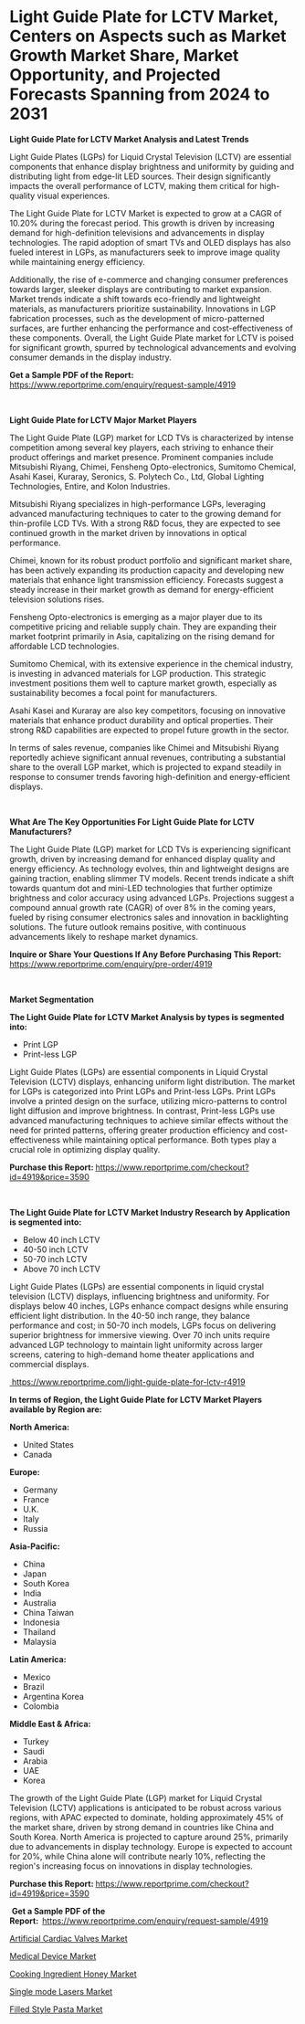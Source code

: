 <p><h1>Light Guide Plate for LCTV Market, Centers on Aspects such as Market Growth Market Share, Market Opportunity, and Projected Forecasts Spanning from 2024 to 2031</h1></p><p><strong>Light Guide Plate for LCTV Market Analysis and Latest Trends</strong></p>
<p><p>Light Guide Plates (LGPs) for Liquid Crystal Television (LCTV) are essential components that enhance display brightness and uniformity by guiding and distributing light from edge-lit LED sources. Their design significantly impacts the overall performance of LCTV, making them critical for high-quality visual experiences.</p><p>The Light Guide Plate for LCTV Market is expected to grow at a CAGR of 10.20% during the forecast period. This growth is driven by increasing demand for high-definition televisions and advancements in display technologies. The rapid adoption of smart TVs and OLED displays has also fueled interest in LGPs, as manufacturers seek to improve image quality while maintaining energy efficiency.</p><p>Additionally, the rise of e-commerce and changing consumer preferences towards larger, sleeker displays are contributing to market expansion. Market trends indicate a shift towards eco-friendly and lightweight materials, as manufacturers prioritize sustainability. Innovations in LGP fabrication processes, such as the development of micro-patterned surfaces, are further enhancing the performance and cost-effectiveness of these components. Overall, the Light Guide Plate market for LCTV is poised for significant growth, spurred by technological advancements and evolving consumer demands in the display industry.</p></p>
<p><strong>Get a Sample PDF of the Report:&nbsp;</strong> <a href="https://www.reportprime.com/enquiry/request-sample/4919?utm_campaign=12&utm_medium=2&utm_source=Github&utm_content=ia&utm_term=10102024&utm_id=light-guide-plate-for-lctv">https://www.reportprime.com/enquiry/request-sample/4919</a></p>
<p>&nbsp;</p>
<p><strong>Light Guide Plate for LCTV Major Market Players</strong></p>
<p><p>The Light Guide Plate (LGP) market for LCD TVs is characterized by intense competition among several key players, each striving to enhance their product offerings and market presence. Prominent companies include Mitsubishi Riyang, Chimei, Fensheng Opto-electronics, Sumitomo Chemical, Asahi Kasei, Kuraray, Seronics, S. Polytech Co., Ltd, Global Lighting Technologies, Entire, and Kolon Industries.</p><p>Mitsubishi Riyang specializes in high-performance LGPs, leveraging advanced manufacturing techniques to cater to the growing demand for thin-profile LCD TVs. With a strong R&D focus, they are expected to see continued growth in the market driven by innovations in optical performance.</p><p>Chimei, known for its robust product portfolio and significant market share, has been actively expanding its production capacity and developing new materials that enhance light transmission efficiency. Forecasts suggest a steady increase in their market growth as demand for energy-efficient television solutions rises.</p><p>Fensheng Opto-electronics is emerging as a major player due to its competitive pricing and reliable supply chain. They are expanding their market footprint primarily in Asia, capitalizing on the rising demand for affordable LCD technologies.</p><p>Sumitomo Chemical, with its extensive experience in the chemical industry, is investing in advanced materials for LGP production. This strategic investment positions them well to capture market growth, especially as sustainability becomes a focal point for manufacturers.</p><p>Asahi Kasei and Kuraray are also key competitors, focusing on innovative materials that enhance product durability and optical properties. Their strong R&D capabilities are expected to propel future growth in the sector.</p><p>In terms of sales revenue, companies like Chimei and Mitsubishi Riyang reportedly achieve significant annual revenues, contributing a substantial share to the overall LGP market, which is projected to expand steadily in response to consumer trends favoring high-definition and energy-efficient displays.</p></p>
<p>&nbsp;</p>
<p><strong>What Are The Key Opportunities For Light Guide Plate for LCTV Manufacturers?</strong></p>
<p><p>The Light Guide Plate (LGP) market for LCD TVs is experiencing significant growth, driven by increasing demand for enhanced display quality and energy efficiency. As technology evolves, thin and lightweight designs are gaining traction, enabling slimmer TV models. Recent trends indicate a shift towards quantum dot and mini-LED technologies that further optimize brightness and color accuracy using advanced LGPs. Projections suggest a compound annual growth rate (CAGR) of over 8% in the coming years, fueled by rising consumer electronics sales and innovation in backlighting solutions. The future outlook remains positive, with continuous advancements likely to reshape market dynamics.</p></p>
<p><strong>Inquire or Share Your Questions If Any Before Purchasing This Report:</strong> <a href="https://www.reportprime.com/enquiry/pre-order/4919?utm_campaign=12&utm_medium=2&utm_source=Github&utm_content=ia&utm_term=10102024&utm_id=light-guide-plate-for-lctv">https://www.reportprime.com/enquiry/pre-order/4919</a></p>
<p>&nbsp;</p>
<p><strong>Market Segmentation</strong></p>
<p><strong>The Light Guide Plate for LCTV Market Analysis by types is segmented into:</strong></p>
<p><ul><li>Print LGP</li><li>Print-less LGP</li></ul></p>
<p><p>Light Guide Plates (LGPs) are essential components in Liquid Crystal Television (LCTV) displays, enhancing uniform light distribution. The market for LGPs is categorized into Print LGPs and Print-less LGPs. Print LGPs involve a printed design on the surface, utilizing micro-patterns to control light diffusion and improve brightness. In contrast, Print-less LGPs use advanced manufacturing techniques to achieve similar effects without the need for printed patterns, offering greater production efficiency and cost-effectiveness while maintaining optical performance. Both types play a crucial role in optimizing display quality.</p></p>
<p><strong>Purchase this Report:&nbsp;</strong><a href="https://www.reportprime.com/checkout?id=4919&price=3590&utm_campaign=12&utm_medium=2&utm_source=Github&utm_content=ia&utm_term=10102024&utm_id=light-guide-plate-for-lctv">https://www.reportprime.com/checkout?id=4919&price=3590</a></p>
<p>&nbsp;</p>
<p><strong>The Light Guide Plate for LCTV Market Industry Research by Application is segmented into:</strong></p>
<p><ul><li>Below 40 inch LCTV</li><li>40-50 inch LCTV</li><li>50-70 inch LCTV</li><li>Above 70 inch LCTV</li></ul></p>
<p><p>Light Guide Plates (LGPs) are essential components in liquid crystal television (LCTV) displays, influencing brightness and uniformity. For displays below 40 inches, LGPs enhance compact designs while ensuring efficient light distribution. In the 40-50 inch range, they balance performance and cost; in 50-70 inch models, LGPs focus on delivering superior brightness for immersive viewing. Over 70 inch units require advanced LGP technology to maintain light uniformity across larger screens, catering to high-demand home theater applications and commercial displays.</p></p>
<p><a href="https://www.reportprime.com/light-guide-plate-for-lctv-r4919?utm_campaign=12&utm_medium=2&utm_source=Github&utm_content=ia&utm_term=10102024&utm_id=light-guide-plate-for-lctv">&nbsp;https://www.reportprime.com/light-guide-plate-for-lctv-r4919</a></p>
<p><strong>In terms of Region, the Light Guide Plate for LCTV Market Players available by Region are:</strong></p>
<p>
    <p> <strong> North America: </strong>
        <ul>
            <li>United States</li>
            <li>Canada</li>
        </ul>
        </p> 
    <p> <strong> Europe: </strong>
        <ul>
            <li>Germany</li>
            <li>France</li>
            <li>U.K.</li>
            <li>Italy</li>
            <li>Russia</li>
        </ul>
        </p> 
    <p> <strong> Asia-Pacific: </strong>
        <ul>
            <li>China</li>
            <li>Japan</li>
            <li>South Korea</li>
            <li>India</li>
            <li>Australia</li>
            <li>China Taiwan</li>
            <li>Indonesia</li>
            <li>Thailand</li>
            <li>Malaysia</li>
        </ul>
        </p> 
    <p> <strong> Latin America: </strong>
        <ul>
            <li>Mexico</li>
            <li>Brazil</li>
            <li>Argentina Korea</li>
            <li>Colombia</li>
        </ul>
        </p> 
    <p> <strong> Middle East & Africa: </strong>
        <ul>
            <li>Turkey</li>
            <li>Saudi</li>
            <li>Arabia</li>
            <li>UAE</li>
            <li>Korea</li>
        </ul>
    </p>
    </p>
<p><p>The growth of the Light Guide Plate (LGP) market for Liquid Crystal Television (LCTV) applications is anticipated to be robust across various regions, with APAC expected to dominate, holding approximately 45% of the market share, driven by strong demand in countries like China and South Korea. North America is projected to capture around 25%, primarily due to advancements in display technology. Europe is expected to account for 20%, while China alone will contribute nearly 10%, reflecting the region's increasing focus on innovations in display technologies.</p></p>
<p><strong>Purchase this Report: </strong><a href="https://www.reportprime.com/checkout?id=4919&price=3590&utm_campaign=12&utm_medium=2&utm_source=Github&utm_content=ia&utm_term=10102024&utm_id=light-guide-plate-for-lctv">https://www.reportprime.com/checkout?id=4919&price=3590</a></p>
<p>&nbsp;<strong>Get a Sample PDF of the Report:&nbsp;&nbsp;</strong><a href="https://www.reportprime.com/enquiry/request-sample/4919?utm_campaign=12&utm_medium=2&utm_source=Github&utm_content=ia&utm_term=10102024&utm_id=light-guide-plate-for-lctv">https://www.reportprime.com/enquiry/request-sample/4919</a></p>
<p><strong></strong></p>
<p><p><a href="https://www.linkedin.com/pulse/strategic-roadmap-global-artificial-cardiac-valves-market-8ldke?utm_campaign=12&utm_medium=2&utm_source=Github&utm_content=ia&utm_term=10102024&utm_id=light-guide-plate-for-lctv">Artificial Cardiac Valves Market</a></p><p><a href="https://www.linkedin.com/pulse/medical-device-market-trends-focusing-insight-forecast-lizhe?utm_campaign=12&utm_medium=2&utm_source=Github&utm_content=ia&utm_term=10102024&utm_id=light-guide-plate-for-lctv">Medical Device Market</a></p><p><a href="https://issuu.com/reportprime-2/docs/cooking-ingredient-honey-market-siz_dcc0474d35a1b3?utm_campaign=12&utm_medium=2&utm_source=Github&utm_content=ia&utm_term=10102024&utm_id=light-guide-plate-for-lctv">Cooking Ingredient Honey Market</a></p><p><a href="https://github.com/JakirUddin511/Market-Research-Report-List-1/blob/main/single-mode-lasers-market.md?utm_campaign=12&utm_medium=2&utm_source=Github&utm_content=ia&utm_term=10102024&utm_id=light-guide-plate-for-lctv">Single mode Lasers Market</a></p><p><a href="https://issuu.com/reportprime-2/docs/filled-style-pasta-market-size-2030_5d75d5c9507a3d?utm_campaign=12&utm_medium=2&utm_source=Github&utm_content=ia&utm_term=10102024&utm_id=light-guide-plate-for-lctv">Filled Style Pasta Market</a></p></p>